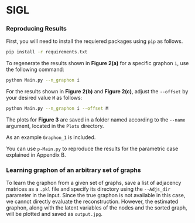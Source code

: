 # SIGL

### Reproducing Results

First, you will need to install the requiered packages using `pip` as follows.

```sh
pip install -r requirements.txt
```

To regenerate the results shown in **Figure 2(a)** for a specific graphon `i`, use the following command:

```bash
python Main.py --n_graphon i
```

For the results shown in **Figure 2(b)** and **Figure 2(c)**, adjust the `--offset` by your desired value `M` as follows:

```bash
python Main.py --n_graphon i --offset M
```

The plots for **Figure 3** are saved in a folder named according to the `--name` argument, located in the `Plots` directory.

As an example `Graphon_1` is included.

You can use `p-Main.py` to reproduce the results for the parametric case explained in Appendix B.

### Learning graphon of an arbitrary set of graphs

To learn the graphon from a given set of graphs, save a list of adjacency matrices as a `.pkl` file and specify its directory using the `--Adjs_dir` parameter in the input. Since the true graphon is not available in this case, we cannot directly evaluate the reconstruction. However, the estimated graphon, along with the latent variables of the nodes and the sorted graph, will be plotted and saved as `output.jpg`.
